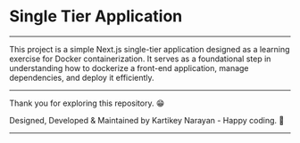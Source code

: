 # Single Tier Application

---

This project is a simple Next.js single-tier application designed as a learning exercise for Docker containerization. It serves as a foundational step in understanding how to dockerize a front-end application, manage dependencies, and deploy it efficiently.

---

Thank you for exploring this repository. 😁

Designed, Developed & Maintained by Kartikey Narayan - Happy coding. 🚀

---